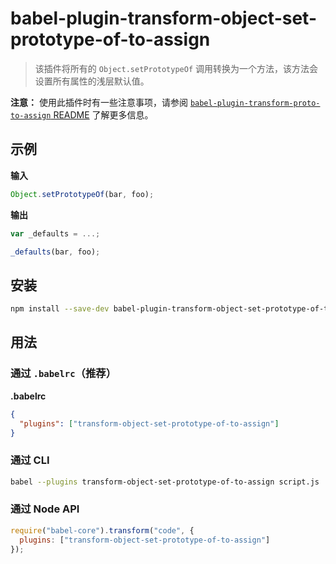 # babel-plugin-transform-object-set-prototype-of-to-assign

> 该插件将所有的 `Object.setPrototypeOf` 调用转换为一个方法，该方法会设置所有属性的浅层默认值。

**注意：** 使用此插件时有一些注意事项，请参阅 [`babel-plugin-transform-proto-to-assign` README](https://github.com/babel/babel/tree/master/packages/babel-plugin-transform-proto-to-assign) 了解更多信息。

## 示例

**输入**

```javascript
Object.setPrototypeOf(bar, foo);
```

**输出**

```javascript
var _defaults = ...;

_defaults(bar, foo);
```

## 安装

```sh
npm install --save-dev babel-plugin-transform-object-set-prototype-of-to-assign
```

## 用法

### 通过 `.babelrc`（推荐）

**.babelrc**

```json
{
  "plugins": ["transform-object-set-prototype-of-to-assign"]
}
```

### 通过 CLI

```sh
babel --plugins transform-object-set-prototype-of-to-assign script.js
```

### 通过 Node API

```javascript
require("babel-core").transform("code", {
  plugins: ["transform-object-set-prototype-of-to-assign"]
});
```
